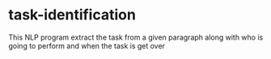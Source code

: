 # task-identification
This NLP program extract the task from a given paragraph along with who is going to perform and when the task is get over
